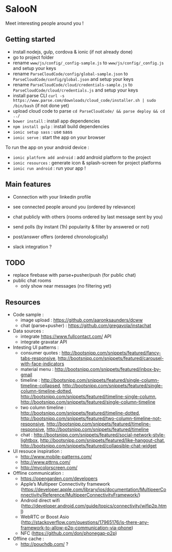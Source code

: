 # SalooN

Meet interesting people around you !

## Getting started

- install nodejs, gulp, cordova & ionic (if not already done)
- go to project folder
- rename `www/js/config/_config-sample.js` to `www/js/config/_config.js` and setup your keys
- rename `ParseCloudCode/config/global-sample.json` to `ParseCloudCode/config/global.json` and setup your keys
- rename `ParseCloudCode/cloud/credentials-sample.js` to `ParseCloudCode/cloud/credentials.js` and setup your keys
- install parse CLI `curl -s https://www.parse.com/downloads/cloud_code/installer.sh | sudo /bin/bash` (if not done yet)
- upload cloud code to parse `cd ParseCloudCode/ && parse deploy && cd ../`
- `bower install` : install app dependencies
- `npm install gulp` : install build dependencies
- `ionic setup sass` : use sass
- `ionic serve` : start the app on your browser

To run the app on your android device :

- `ionic platform add android` : add android platform to the project
- `ionic resources` : generate icon & splash-screen for project platforms
- `ionic run android` : run your app !

## Main features

- Connection with your linkedin profile
- see connected people around you (ordered by relevance)
- chat publicly with others (rooms ordered by last message sent by you)
- send polls (by instant (1h) popularity & filter by answered or not)
- post/answer offers (ordered chronologically)

- slack integration ?

## TODO

- replace firebase with parse+pusher/push (for public chat)
- public chat rooms
    - only show near messages (no filtering yet)

## Resources

- Code sample :
    - image upload : https://github.com/aaronksaunders/dcww
    - chat (parse+pusher) : https://github.com/gregavola/instachat
- Data sources :
    - integrate https://www.fullcontact.com/ API
    - integrate gravatar API
- Intesting UI patterns :
    - consumer quotes : http://bootsnipp.com/snippets/featured/fancy-tabs-responsive, http://bootsnipp.com/snippets/featured/carousel-with-face-indicators
    - material menu : http://bootsnipp.com/snippets/featured/inbox-by-gmail
    - timeline : http://bootsnipp.com/snippets/featured/single-column-timeline-collapsed, http://bootsnipp.com/snippets/featured/single-column-timeline-dotted, http://bootsnipp.com/snippets/featured/timeline-single-column, http://bootsnipp.com/snippets/featured/single-column-timeline
    - two column timeline : http://bootsnipp.com/snippets/featured/timeline-dotted, http://bootsnipp.com/snippets/featured/two-column-timeline-not-responsive, http://bootsnipp.com/snippets/featured/timeline-responsive, http://bootsnipp.com/snippets/featured/timeline
    - chat : http://bootsnipp.com/snippets/featured/social-network-style-lightbox, http://bootsnipp.com/snippets/featured/like-hangout-chat, http://bootsnipp.com/snippets/featured/collapsible-chat-widget
- UI resouce inspiration :
    - http://www.mobile-patterns.com/
    - http://www.pttrns.com/
    - http://mycolorscreen.com/
- Offline communication :
    - https://opengarden.com/developers
    - Apple’s Multipeer Connectivity framework (https://developer.apple.com/library/ios/documentation/MultipeerConnectivity/Reference/MultipeerConnectivityFramework/)
    - Android direct wifi (http://developer.android.com/guide/topics/connectivity/wifip2p.html)
    - WebRTC or Boost Asio (http://stackoverflow.com/questions/17965176/is-there-any-framework-to-allow-p2p-communication-via-phone)
    - NFC (https://github.com/don/phonegap-p2p)
- Offline cache :
    - http://pouchdb.com/ ?
